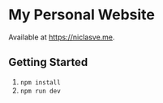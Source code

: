 # My Personal Website

Available at https://niclasve.me.

## Getting Started

1. `npm install`
2. `npm run dev`

